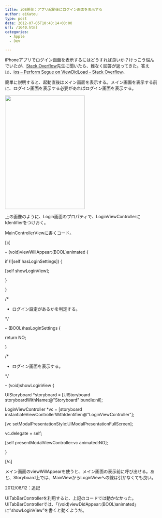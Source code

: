 ```yaml
---
title: iOS開発：アプリ起動後にログイン画面を表示する
author: eiKatou
type: post
date: 2012-07-05T10:48:14+00:00
url: /1640.html
categories:
  - Apple
  - Dev

---
```

iPhoneアプリでログイン画面を表示するにはどうすれば良いか？けっこう悩んでいたが、[Stack Overflow][1]先生に聞いたら、難なく回答が返ってきた。答えは、[ios &#8211; Perform Segue on ViewDidLoad &#8211; Stack Overflow][2]。 

<!--more-->

簡単に説明すると、起動直後はメイン画面を表示する。メイン画面を表示する前に、ログイン画面を表示する必要があればログイン画面を表示する。
  
[<img src="http://eikatou.net/blog/wp-content/uploads/2012/07/20120705a.png" alt="" title="20120705a" width="263" height="375" class="alignnone size-full wp-image-1641" srcset="/uploads/2012/07/20120705a.png 263w, /uploads/2012/07/20120705a-210x300.png 210w" sizes="(max-width: 263px) 100vw, 263px" />][3]
  
上の画像のように、Login画面のプロパティで、LoginViewControllerにIdentifierをつけおく。

MainControllerViewに書くコード。
  
[c]
  
&#8211; (void)viewWillAppear:(BOOL)animated {
      
if (![self hasLoginSettings]) {
          
[self showLoginView];
      
}

}

/*
   
* ログイン設定があるかを判定する。
   
*/
  
&#8211; (BOOL)hasLoginSettings {
      
return NO;
  
}

/*
   
* ログイン画面を表示する。
   
*/
  
&#8211; (void)showLoginView {
      
UIStoryboard *storyboard = [UIStoryboard storyboardWithName:@"Storyboard" bundle:nil];
      
LoginViewController *vc = [storyboard instantiateViewControllerWithIdentifier:@"LoginViewController"];
      
[vc setModalPresentationStyle:UIModalPresentationFullScreen];
      
vc.delegate = self;

[self presentModalViewController:vc animated:NO];
  
}

[/c]
  
メイン画面のviewWillAppearを使うと、メイン画面の表示前に呼び出せる。あと、Storyboard上では、MainViewからLoginViewへの線は引かなくても良い。

2012/08/12：追記
  
UITabBarControllerを利用すると、上記のコードでは動かなかった。UITabBarControllerでは、「(void)viewDidAppear:(BOOL)animated」に”showLoginView”を書くと動くようだ。

 [1]: http://stackoverflow.com/
 [2]: http://stackoverflow.com/questions/8221787/perform-segue-on-viewdidload
 [3]: http://eikatou.net/blog/wp-content/uploads/2012/07/20120705a.png

